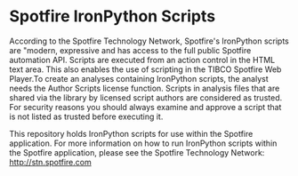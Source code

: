 # Spotfire IronPython Scripts

According to the Spotfire Technology Network, Spotfire's IronPython scripts are "modern, expressive and has access to the full public Spotfire automation API. Scripts are executed from an action control in the HTML text area. This also enables the use of scripting in the TIBCO Spotfire Web Player.To create an analyses containing IronPython scripts, the analyst needs the Author Scripts license function. Scripts in analysis files that are shared via the library by licensed script authors are considered as trusted. For security reasons you should always examine and approve a script that is not listed as trusted before executing it.

This repository holds IronPython scripts for use within the Spotfire application. For more information on how to run IronPython scripts within the Spotfire application, please see the Spotfire Technology Network: http://stn.spotfire.com

